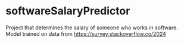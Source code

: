 # softwareSalaryPredictor
Project that determines the salary of someone who works in software. Model trained on data from https://survey.stackoverflow.co/2024

